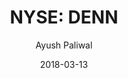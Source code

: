---
type: "report"
paper: "DENN_Ayush_Paliwal.pdf"
author: "Ayush Paliwal"
company: "Denny's Corp."
date: "2018-03-13"
summary: "Denny's (also known as Denny’s Diner) is a full-service, diner-style
restaurant chain. Open 24/7 in most locations, the company owns or
franchises over 1,700 restaurants in over 15 different countries."
title: "NYSE: DENN"
---